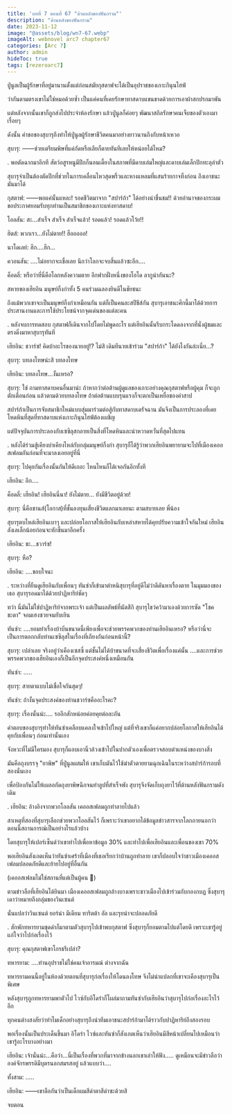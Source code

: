 ```yaml
---
title: 'บทที่ 7 ตอนที่ 67 "ด้านหลังของฟันกราม"'
description: "ด้านหลังของฟันกราม"
date: 2023-11-12
image: "@assets/blog/wn7-67.webp"
imageAlt: webnovel arc7 chapter67
categories: [Arc 7]
author: admin
hideToc: true
tags: [rezeroarc7]
---
```

ปู่นูลเป็นผู้รักษาที่อยู่มานานตั้งแต่ก่อนสมัยกุสตาฟจะได้เป็นอุปราชของเกาะกินุนไฮฟ์

ว่ากันตามตรงเขาไม่ใช่หมอด้วยซ้ำ เป็นแค่คนที่เคยรักษาทาสดาบแขนขาดด้วยการเอาผ้าสกปรกมาพัน

แต่หลังจากนั้นเขาก็ถูกส่งไปประจำห้องรักษา แล้วปู่นูลก็ค่อยๆ พัฒนาสกิลรักษาคนเจ็บของตัวเองมาเรื่อยๆ

ดังนั้น คำขอของสุบารุถึงทำให้ปู่นูลผู้รักษาชีวิตคนมาอย่างยาวนานถึงกับหน้าเหวอ

สุบารุ: ――ช่วยเตรียมพิษที่แค่กัดหรือเลียก็ตายทันทีเลยให้หน่อยได้ไหม?

.
พอตัดฉากมาอีกที สัตว์อสูรหนูมีปีกก็นอนเดี้ยงในสภาพที่มีดาบเล่มใหญ่และดาบเล่มเล็กปักทะลุลำตัว

สุบารุจำเป็นต้องตัดปีกที่ช่วยในการเคลื่อนไหวสุดพริ้วและหางแหลมที่แสนร้ายกาจทิ้งก่อน ถึงเอาชนะมันมาได้

กุสตาฟ: ――พอแค่นั้นแหละ! รอดชีวิตมาจาก "สปาร์ก้า" ได้อย่างน่าชื่นชม!! ด้วยอำนาจของกระผม ขอประกาศยอมรับทุกท่านเป็นสมาชิกของเกาะแห่งทาสดาบ!

โอลสัน: สะ...สำเร็จ สำเร็จ สำเร็จแล้ว! รอดแล้ว! รอดแล้วโว้ย!!

ฮิตส์: พวกเรา...ยังไม่ตาย!! ฮือออออ!

นาโดเลย์: ฮึก....ฮึก...

ควอนสัน: ....ไม่อยากจะเชื่อเลย นึกว่าโลกจะจบสิ้นแล้วซะอีก....

ค็อดลี่: หรือว่าที่นี่คือโลกหลังความตาย อีกฟากฝั่งหนึ่งของโอโด ลากูน่ากันนะ?

สหายของเฮียอิน มนุษย์กิ้งก่าทั้ง 5 คนร่วมฉลองยินดีในชัยชนะ

ถึงแม้พวกเขาจะเป็นมนุษย์กิ้งก่าเหมือนกัน แต่ก็เป็นคนละสปีชีส์กัน สุบารุเอาชนะศึกนี้มาได้ด้วยการประสานงานและการใช้ประโยชน์จากจุดเด่นของแต่ละคน

.
หลังจบการทดสอบ กุสตาฟก็เดินจากไปโดยไม่พูดอะไร แต่เฮียอินนั้นรีบกระโดดลงจากที่นั่งผู้ชมและตรงดิ่งมาหาสุบารุทันที

เฮียอิน: ชวาร์ซ! คิดบ้าอะไรของนายอยู่!? ไม่สิ เดิมทีนายเข้าร่วม "สปาร์ก้า" ได้ยังไงกันล่ะเนี่ย...?

สุบารุ: บทลงโทษน่ะสิ บทลงโทษ

เฮียอิน: บทลงโทษ...งั้นเหรอ?

สุบารุ: ใช่ ถามทาสดาบคนอื่นมาน่ะ ถ้าหากว่าต่อต้านผู้ดูแลของเกาะอย่างคุณกุสตาฟหรือผู้คุม ก็จะถูกตักเตือนก่อน แล้วตามด้วยบทลงโทษ ถ้าต่อต้านแบบรุนแรงก็จะตกเป็นเหยื่อของคำสาป

สปาร์ก้าเป็นการจับสมาชิกใหม่แบบสุ่มมาร่วมต่อสู้กับทาสดาบเดรัจฉาน มันจึงเป็นการประลองที่เคยโหดหินที่สุดที่ทาสดาบแห่งเกาะกินุนไฮฟ์ต้องเผชิญ

แต่ปัจจุบันการประลองกับเซซิลุสกลายเป็นสิ่งที่โหดหินและน่าหวาดหวั่นที่สุดไปแทน

.
หลังได้ร่วมสู้เคียงบ่าเคียงไหล่กับกลุ่มมนุษย์กิ้งก่า สุบารุก็ได้รู้ว่าพวกเฮียอินพยายามจะไปที่เมืองเคออสเฟลมกันก่อนที่จะมาลงเอยอยู่ที่นี่

สุบารุ: ไปคุยกันเรื่องนั้นกันให้ดีเถอะ ไหนไหนก็ได้เจอกันอีกทั้งที

เฮียอิน: อึก....

ค็อดลี่: เฮียอิน! เฮียอินนี่นา! ยังไม่ตาย... ยังมีชีวิตอยู่ด้วย!

สุบารุ: นี่คือชานส์(โอกาส)ที่ชั้นลงทุนเสี่ยงชีวิตแลกมาเลยนะ ตามสบายเลย พี่น้อง

สุบารุตบไหล่เฮียอินเบาๆ และปล่อยโอกาสให้เฮียอินกับเหล่าสหายได้คุยปรับความเข้าใจกันใหม่ เฮียอินลังเลเล็กน้อยก่อนจะทักขึ้นมาอีกครั้ง

เฮียอิน: ชะ...ชวาร์ซ!

สุบารุ: หือ?

เฮียอิน: ....ขอบใจนะ

.
ระหว่างที่ยืนดูเฮียอินกับเพื่อนๆ ทันซ่าก็เข้ามาตำหนิสุบารุที่อยู่ดีไม่ว่าดีดันหาเรื่องตาย ในมุมมองของเธอ สุบารุรอดมาได้ด้วยปาฏิหาริย์ชัดๆ

ทว่า นี่มันไม่ใช่ปาฏิหาริย์จากพระเจ้า แต่เป็นผลลัพธ์ที่นัตสึกิ สุบารุไขว่คว้ามาเองด้วยการซัด "โชคชะตา" จอมเฮงซวยจนยับเยิน

ทันซ่า: ....ยอมทำเรื่องบ้าบิ่นขนาดนี้เพียงเพื่อจะช่วยพรรคพวกของท่านเฮียอินเหรอ? หรือว่านี่จะเป็นการตอกกลับท่านเซซิลุสในเรื่องที่เถียงกันก่อนหน้านี้?

สุบารุ: เปล่าเลย จริงอยู่ว่าเคืองเซสซี่ แต่ชั้นไม่ได้บ้าขนาดที่จะเสี่ยงชีวิตเพื่อเรื่องแค่นั้น ....และการช่วยพรรคพวกของเฮียอินเองก็เป็นอีกจุดประสงค์หนึ่งเหมือนกัน

ทันซ่า: .....

สุบารุ: สายตาแบบไม่เชื่อใจกันสุดๆ!

ทันซ่า: ถ้างั้นจุดประสงค์ของท่านชวาร์ซคืออะไรคะ?

สุบารุ: เรื่องนั้นน่ะ.... รออีกสักหน่อยค่อยคุยต่อละกัน

คำตอบของสุบารุทำให้ทันซ่าเคลือบแคลงใจเข้าไปใหญ่ แต่ที่จริงเขาก็แค่อยากปล่อยโอกาสให้เฮียอินได้คุยกับเพื่อนๆ ก่อนเท่านั้นเอง

จังหวะที่ไม่มีใครมอง สุบารุก็แอบเอานิ้วล้วงเข้าไปในปากตัวเองเพื่อตรวจสอบตำแหน่งของบางสิ่ง

มันคือถุงบรรจุ "ยาพิษ" ที่ปู่นูลผสมให้ เขาเก็บมันไว้ใช้ฆ่าตัวตายยามฉุกเฉินในระหว่างสปาร์ก้ารอบที่สองนั่นเอง

เพื่อป้องกันไม่ให้เผลอกัดถุงยาพิษฉีกจนทำลูปที่สำเร็จพัง สุบารุจึงจัดเก็บถุงยาไว้ที่ด้านหลังฟันกรามดังเดิม

.
เฮียอิน: อ้างอิงจากพวกโอลสัน เคออสเฟลมถูกทำลายไปแล้ว

สาเหตุที่สองที่สุบารุเลือกช่วยพวกโอลสันไว้ ก็เพราะว่าเขาอยากได้ข้อมูลข่าวสารจากโลกภายนอกว่าตอนนี้สถานการณ์เป็นอย่างไรแล้วบ้าง

โดยสุบารุให้เปอร์เซ็นต์ว่าเขาทำไปเพื่อหาข้อมูล 30% และทำไปเพื่อเฮียอินและเพื่อนของเขา 70%

พอเฮียอินสังเกตเห็นว่าทันซ่าเศร้าที่เมืองที่เธอเรียกว่าบ้านถูกทำลาย เขาก็ปลอบใจว่าชาวเมืองเคออสเฟลมปลอดภัยดีและย้ายไปอยู่ที่อื่นกัน

(เคออสเฟลมไม่ใช่สถานที่แต่เป็นผู้คน 🤣)

ตามข่าวลือที่เฮียอินได้ยินมา เมืองเคออสเฟลมถูกล้างบางเพราะชาวเมืองไปเข้าร่วมกับกองกบฏ ซึ่งสุบารุเดาว่าหมายถึงกลุ่มของวินเซนต์

นั่นแปลว่าวินเซนต์ ยอร์น่า มีเดียม ทาริตต้า อัล และรุยน่าจะปลอดภัยดี

.
สักพักทหารยามชุดดำก็มาตามตัวสุบารุไปเข้าพบกุสตาฟ ซึ่งสุบารุก็ยอมตามไปแต่โดยดี เพราะเขารู้อยู่แก่ใจว่าไปก่อเรื่องไว้

สุบารุ: คุณกุสตาฟเขาโกรธรึเปล่า?

ทหารยาม: ....ท่านอุปราชไม่ใช่คนเจ้าอารมณ์ ต่างจากฉัน

ทหารยามคนนี้อยู่ในห้องด้วยตอนที่สุบารุก่อเรื่องให้โดนลงโทษ จึงไม่น่าแปลกที่เขาจะเคืองสุบารุเป็นพิเศษ

หลังสุบารุถูกทหารยามพาตัวไป ไวซ์กับอิโดร่าก็โผล่มาถามทันซ่ากับเฮียอินว่าสุบารุไปก่อเรื่องอะไรไว้อีก

ทุกคนต่างสงสัยว่าทำไมเด็กอย่างสุบารุถึงนำทีมเอาชนะสปาร์ก้ามาได้ราวกับปาฏิหาริย์ถึงสองรอบ

พอเรื่องนั้นเป็นประเด็นขึ้นมา อิโดร่า ไวซ์และทันซ่าก็สังเกตเห็นว่าเฮียอินมีสีหน้าเปลี่ยนไปเหมือนว่าเขารู้อะไรบางอย่างมา

เฮียอิน: เจ้านั่นน่ะ...คือว่า...นี่เป็นเรื่องที่พวกที่มาจากข้างนอกเขาเล่าให้ฟัง..... ดูเหมือนจะมีข่าวลือว่าองค์จักรพรรดิมีบุตรนอกสมรสอยู่ แล้วแบบว่า....

ทั้งสาม: .....

เฮียอิน: ――เขาลือกันว่าเป็นเด็กผมสีดำตาสีดำซะด้วยสิ

จบตอน